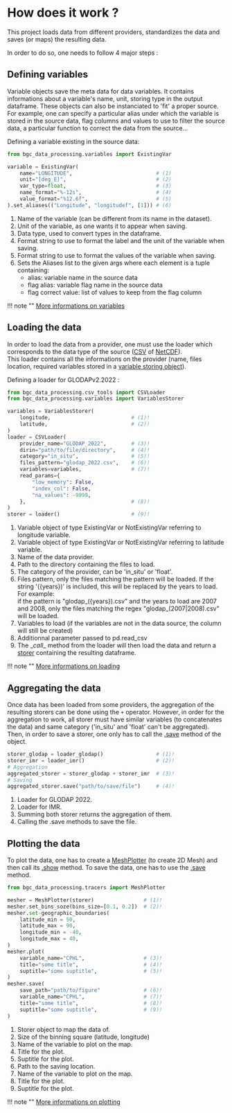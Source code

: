 # How does it work ?

This project loads data from different providers, standardizes the data and saves (or maps) the resulting data.

In order to do so, one needs to follow 4 major steps :
## Defining variables

Variable objects save the meta data for data variables.
It contains informations about a variable's name, unit, storing type in the output dataframe.
These objects can also be instanciated to 'fit' a proper source. <br />
For example, one can specify a particular alias under which the variable is stored in the source data,
flag columns and values to use to filter the source data, a particular function to correct the data from the source...

Defining a variable existing in the source data: <br />

``` py
from bgc_data_processing.variables import ExistingVar

variable = ExistingVar(
    name="LONGITUDE",                           # (1)
    unit="[deg_E]",                             # (2)
    var_type=float,                             # (3)
    name_format="%-12s",                        # (4)
    value_format="%12.6f",                      # (5)
).set_aliases(("Longitude", "longitudef", [1])) # (6)
```

1. Name of the variable (can be different from its name in the dataset).
2. Unit of the variable, as one wants it to appear when saving.
3. Data type, used to convert types in the dataframe.
4. Format string to use to format the label and the unit of the variable when saving.
5. Format string to use to format the values of the variable when saving.
6. Sets the Aliases list to the given args where each element is a tuple containing:
    - alias: variable name in the source data
    - flag alias: variable flag name in the source data
    - flag correct value: list of values to keep from the flag column

!!! note ""
    [More informations on variables]({{fix_url("how_it_works/variables.md")}})

## Loading the data

In order to load the data from a provider, one must use the loader which corresponds to the data type of the source ([CSV]({{fix_url("reference/csv_tools/#bgc_data_processing.csv_tools.CSVLoader")}}) of [NetCDF]({{fix_url("reference/netcdf_tools/#bgc_data_processing.netcdf_tools.NetCDFLoader")}})). <br/>
This loader contains all the informations on the provider (name, files location, required variables stored in a [variable storing object]({{fix_url("reference/variables/#bgc_data_processing.variables.VariablesStorer")}})).

Defining a loader for GLODAPv2.2022 :

``` py
from bgc_data_processing.csv_tools import CSVLoader
from bgc_data_processing.variables import VariablesStorer

variables = VariablesStorer(
    longitude,                          # (1)!
    latitude,                           # (2)!
)
loader = CSVLoader(
    provider_name="GLODAP_2022",        # (3)!
    dirin="path/to/file/directory",     # (4)!
    category="in_situ",                 # (5)!
    files_pattern="glodap_2022.csv",    # (6)!
    variables=variables,                # (7)!
    read_params={
        "low_memory": False,
        "index_col": False,
        "na_values": -9999,
    },                                  # (8)!
)
storer = loader()                       # (9)!
```

1. Variable object of type ExistingVar or NotExistingVar referring to longitude variable.
2. Variable object of type ExistingVar or NotExistingVar referring to latitude variable.
3. Name of the data provider.
4. Path to the directory containing the files to load.
5. The category of the provider, can be 'in_situ' or 'float'.
6. Files pattern, only the files matching the pattern will be loaded. If the string '({years})' is included, this will be replaced by the years to load. For example: <br/>
if the pattern is "glodap_({years}).csv" and the years to load are 2007 and 2008, only the files matching the regex "glodap_(2007|2008).csv" will be loaded.
7. Variables to load (if the variables are not in the data source, the column will still be created)
8. Additionnal parameter passed to pd.read_csv
9. The \__call__ method from the loader will then load the data and return a [storer]({{fix_url("reference/data_classes/#bgc_data_processing.data_classes.Storer")}}) containing the resulting dataframe.

!!! note ""
    [More informations on loading]({{fix_url("how_it_works/loading.md")}})

## Aggregating the data

Once data has been loaded from some providers, the aggregation of the resulting storers can be done using the `+` operator. However, in order for the aggregation to work, all storer must have similar variables (to concatenates the data) and same category ('in_situ' and 'float' can't be aggregated). <br/>
Then, in order to save a storer, one only has to call the [.save]({{fix_url("reference/data_classes/#bgc_data_processing.data_classes.Storer.save")}}) method of the object.

``` py
storer_glodap = loader_glodap()                 # (1)!
storer_imr = loader_imr()                       # (2)!
# Aggregation
aggregated_storer = storer_glodap + storer_imr  # (3)!
# Saving
aggregated_storer.save("path/to/save/file")     # (4)!
```

1. Loader for GLODAP 2022.
2. Loader for IMR.
3. Summing both storer returns the aggregation of them.
4. Calling the .save methods to save the file.

## Plotting the data

To plot the data, one has to create a [MeshPlotter]({{fix_url("reference/tracers/#bgc_data_processing.tracers.MeshPlotter")}}) (to create 2D Mesh) and then call its [.show]({{fix_url("reference/tracers/#bgc_data_processing.tracers.MeshPlotter.show")}}) method.
To save the data, one has to use the [.save]({{fix_url("reference/tracers/#bgc_data_processing.tracers.MeshPlotter.save")}}) method.

``` py
from bgc_data_processing.tracers import MeshPlotter

mesher = MeshPlotter(storer)                # (1)!
mesher.set_bins_soze(bins_size=[0.1, 0.2])  # (2)!
mesher.set-geographic_boundaries(
    latitude_min = 50,
    latitude_max = 90,
    longitude_min = -40,
    longitude_max = 40,
)
mesher.plot(
    variable_name="CPHL",                   # (3)!
    title="some title",                     # (4)!
    suptitle="some suptitle",               # (5)!
)
mesher.save(
    save_path="path/to/figure"              # (6)!
    variable_name="CPHL",                   # (7)!
    title="some title",                     # (8)!
    suptitle="some suptitle",               # (9)!
)
```

1. Storer object to map the data of.
2. Size of the binning square (latitude, longitude)
3. Name of the variable to plot on the map.
4. Title for the plot.
5. Suptitle for the plot.
6. Path to the saving location.
7. Name of the variable to plot on the map.
8. Title for the plot.
9. Suptitle for the plot.

!!! note ""
    [More informations on plotting]({{fix_url("how_it_works/plotting.md")}})
